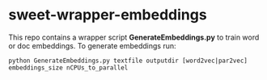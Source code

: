 # sweet-wrapper-embeddings
This repo contains a wrapper script **GenerateEmbeddings.py** to train word or doc embeddings. To generate embeddings run:

```
python GenerateEmbeddings.py textfile outputdir [word2vec|par2vec] embeddings_size nCPUs_to_parallel
```
